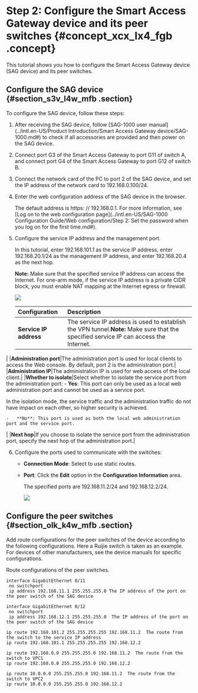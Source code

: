 # Step 2: Configure the Smart Access Gateway device and its peer switches {#concept_xcx_lx4_fgb .concept}

This tutorial shows you how to configure the Smart Access Gateway device \(SAG device\) and its peer switches.

## Configure the SAG device {#section_s3v_l4w_mfb .section}

To configure the SAG device, follow these steps:

1.  After receiving the SAG device, follow [SAG-1000 user manual](../intl.en-US/Product Introduction/Smart Access Gateway device/SAG-1000.md#) to check if all accessories are provided and then power on the SAG device.
2.  Connect port G3 of the Smart Access Gateway to port G11 of switch A, and connect port G4 of the Smart Access Gateway to port G12 of switch B.
3.  Connect the network card of the PC to port 2 of the SAG device, and set the IP address of the network card to 192.168.0.100/24.
4.  Enter the web configuration address of the SAG device in the browser.

    The default address is https: // 192.168.0.1. For more information, see [Log on to the web configuration page](../intl.en-US/SAG-1000 Configuration Guide/Web configuration/Step 2: Set the password when you log on for the first time.md#).

5.  Configure the service IP address and the management port.

    In this tutorial, enter 192.168.101.1 as the service IP address, enter 192.168.20.1/24 as the management IP address, and enter 192.168.20.4 as the next hop.

    **Note:** Make sure that the specified service IP address can access the Internet. For one-arm mode, if the service IP address is a private CIDR block, you must enable NAT mapping at the Internet egress or firewall.

    ![](http://static-aliyun-doc.oss-cn-hangzhou.aliyuncs.com/assets/img/82227/156073863541191_en-US.png)

    |Configuration|Description|
    |:------------|:----------|
    |**Service IP address**|The service IP address is used to establish the VPN tunnel.**Note:** Make sure that the specified service IP can access the Internet.

|
    |**Administration port**|The administration port is used for local clients to access the Web console. By default, port 2 is the administration port.|
    |**Administration IP**|The administration IP is used for web access of the local client.|
    |**Whether to isolate**|Select whether to isolate the service port from the administration port:    -   **Yes**: This port can only be used as a local web administration port and cannot be used as a service port.

In the isolation mode, the service traffic and the administration traffic do not have impact on each other, so higher security is achieved.

    -   **No**: This port is used as both the local web administration port and the service port.
|
    |**Next hop**|If you choose to isolate the service port from the administration port, specify the next hop of the administration port.|

6.  Configure the ports used to communicate with the switches:
    -   **Connection Mode**: Select to use static routes.
    -   **Port**: Click the **Edit** option in the **Configuration Information** area.

        The specified ports are 192.168.11.2/24 and 192.168.12.2/24.

        ![](images/35025_en-US.png)


## Configure the peer switches {#section_olk_k4w_mfb .section}

Add route configurations for the peer switches of the device according to the following configurations. Here a Ruijie switch is taken as an example. For devices of other manufacturers, see the device manuals for specific configurations.

Route configurations of the peer switches.

```
interface GigabitEthernet 0/11
 no switchport
 ip address 192.168.11.1 255.255.255.0 The IP address of the port on the peer switch of the SAG device

interface GigabitEthernet 0/12
 no switchport
 ip address 192.168.12.1 255.255.255.0  The IP address of the port on the peer switch of the SAG device

ip route 192.168.101.2 255.255.255.255 192.168.11.2  The route from the switch to the service IP address
ip route 192.168.101.1 255.255.255.255 192.168.12.2 

ip route 192.168.0.0 255.255.255.0 192.168.11.2  The route from the switch to VPC1
ip route 192.168.0.0 255.255.255.0 192.168.12.2 

ip route 10.0.0.0 255.255.255.0 192.168.11.2  The route from the switch to VPC2
ip route 10.0.0.0 255.255.255.0 192.168.12.2 

```

